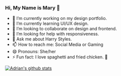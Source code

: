 ### Hi, My Name is Mary 🌵


- 🔭 I’m currently working on my design portfolio.
- 🌱 I’m currently learning UI/UX design.
- 👯 I’m looking to collaborate on design and frontend.
- 🤔 I’m looking for help with responsiveness.
- 💬 Ask me about Harry Styles.
- 📫 How to reach me: Social Media or Gaming
- 😄 Pronouns: She/her
- ⚡ Fun fact: I love spaghetti and fried chicken. :spaghetti:

[![Adrian's github stats](https://github-readme-stats.vercel.app/api?username=maryharebear&show_icons=true&theme=radical&count_private=true&include_all_commits=true&hide=stars)](https://github.com/adriandarian/github-readme-stats)
